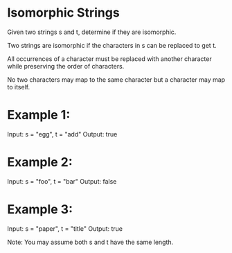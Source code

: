 # Isomorphic Strings
Given two strings s and t, determine if they are isomorphic. 

Two strings are isomorphic if the characters in s can be replaced to get t. 

All occurrences of a character must be replaced with another character while preserving the order of characters. 

No two characters may map to the same character but a character may map to itself.

# Example 1:
Input: s = "egg", t = "add"
Output: true

# Example 2:
Input: s = "foo", t = "bar"
Output: false

# Example 3:
Input: s = "paper", t = "title"
Output: true

Note: You may assume both s and t have the same length.